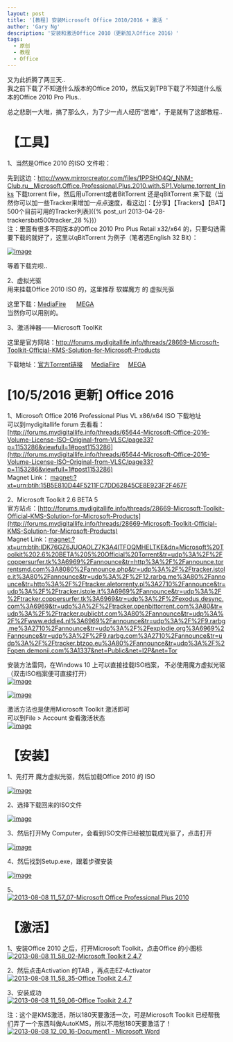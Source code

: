 ```yaml
---
layout: post
title: '[教程] 安装Microsoft Office 2010/2016 + 激活 '
author: 'Gary Ng'
description: '安装和激活Office 2010（更新加入Office 2016）'
tags:
  - 原创
  - 教程
  - Office
---
```


又为此折腾了两三天..  
我之前下载了不知道什么版本的Office
2010，然后又到TPB下载了不知道什么版本的Office 2010 Pro Plus..  

总之悲剧一大堆，搞了那么久，为了少一点人经历“苦难”，于是就有了这部教程..  

# 【工具】  
1、当然是Office 2010 的ISO 文件啦：  

先到这边：<http://www.mirrorcreator.com/files/1PPSHO4Q/_NNM-Club.ru__Microsoft.Office.Professional.Plus.2010.with.SP1.Volume.torrent_links>
下载torrent file，然后用uTorrent或者BitTorrent 还是qBitTorrent
来下载（当然你可以加一些Tracker来增加一点点速度，看这边[：【分享】【Trackers】【BAT】500个目前可用的Tracker列表]({% post_url 2013-04-28-trackersbat500tracker_28 %})）  
注：里面有很多不同版本的Office 2010 Pro Plus Retail x32/x64
的，只要勾选需要下载的就好了，这里以qBitTorrent 为例子（笔者选English 32
Bit）：  

[![image](http://lh6.ggpht.com/-9lnLfX5OLJg/UgM8P3QvW-I/AAAAAAAADrU/2rxifxdszco/image_thumb.png?imgmax=800 "image")](http://lh4.ggpht.com/-uW5Fbdmzxw8/UgM8PIecR7I/AAAAAAAADrM/7d2-J-oylzA/s1600-h/image%25255B2%25255D.png)  

等着下载完呗..  

<!-- More -->

2、虚拟光驱  
用来挂载Office 2010 ISO 的，这里推荐 软媒魔方 的 虚拟光驱  

这里下载：[MediaFire](http://www.mediafire.com/download/9q2cb7qpiscp5ks/virtualdrivemaster.exe)     
[MEGA](https://mega.co.nz/#!7ZAniA6I!FrDmZhf5T5IrrmCW113stju_8QwPSOOlJnmYSev8_-o)  
当然你可以用别的。  

3、激活神器——Microsoft ToolKit  

这里是官方网站：<http://forums.mydigitallife.info/threads/28669-Microsoft-Toolkit-Official-KMS-Solution-for-Microsoft-Products>  

下载地址：[官方Torrent链接](magnet:?xt=urn:btih:F79514E32569A53A20BE42F854FC4D17240974D7&dn=Microsoft%20Toolkit%202.4.7%20Official%20Torrent&tr=udp%3a%2f%2ftracker.publicbt.com%3a80&tr=udp%3a%2f%2ftracker.istole.it%3a80%2fannounce&tr=udp%3a%2f%2ftracker.openbittorrent.com%3a80)    
[MediaFire](http://www.mediafire.com/download/kjftx7ouaxrjypx/Microsoft_Toolkit.exe)    
[MEGA](https://mega.co.nz/#!SRo2WaKC!CV1vghSx4JkaVs_H0rtKWROiWI1JQ37IZGvWq9qhnQo)  

# [10/5/2016 更新] Office 2016
1、Microsoft Office 2016 Professional Plus VL x86/x64 ISO 下载地址  
可以到mydigitallife forum 去看看：[http://forums.mydigitallife.info/threads/65644-Microsoft-Office-2016-Volume-License-ISO-Original-from-VLSC/page33?p=1153286&viewfull=1#post1153286](http://forums.mydigitallife.info/threads/65644-Microsoft-Office-2016-Volume-License-ISO-Original-from-VLSC/page33?p=1153286&viewfull=1#post1153286)  
Magnet Link： [
magnet:?xt=urn:btih:15B5E810D44F5211FC7DD62845CE8E923F2F467F](magnet:?xt=urn:btih:15B5E810D44F5211FC7DD62845CE8E923F2F467F)  


2、Microsoft Toolkit 2.6 BETA 5  
官方站点：[http://forums.mydigitallife.info/threads/28669-Microsoft-Toolkit-Official-KMS-Solution-for-Microsoft-Products](http://forums.mydigitallife.info/threads/28669-Microsoft-Toolkit-Official-KMS-Solution-for-Microsoft-Products)  
Magnet Link：[magnet:?xt=urn:btih:IDK76GZ6JUOAOLZ7K3A4ITFOQMHELTKE&dn=Microsoft%20Toolkit%202.6%20BETA%205%20Official%20Torrent&tr=udp%3A%2F%2Fcoppersurfer.tk%3A6969%2Fannounce&tr=http%3A%2F%2Fannounce.torrentsmd.com%3A8080%2Fannounce.php&tr=udp%3A%2F%2Ftracker.istole.it%3A80%2Fannounce&tr=udp%3A%2F%2F12.rarbg.me%3A80%2Fannounce&tr=http%3A%2F%2Ftracker.aletorrenty.pl%3A2710%2Fannounce&tr=udp%3A%2F%2Ftracker.istole.it%3A6969%2Fannounce&tr=udp%3A%2F%2Ftracker.coppersurfer.tk%3A6969&tr=udp%3A%2F%2Fexodus.desync.com%3A6969&tr=udp%3A%2F%2Ftracker.openbittorrent.com%3A80&tr=udp%3A%2F%2Ftracker.publicbt.com%3A80%2Fannounce&tr=udp%3A%2F%2Fwww.eddie4.nl%3A6969%2Fannounce&tr=udp%3A%2F%2F9.rarbg.me%3A2710%2Fannounce&tr=udp%3A%2F%2Fexplodie.org%3A6969%2Fannounce&tr=udp%3A%2F%2F9.rarbg.com%3A2710%2Fannounce&tr=udp%3A%2F%2Ftracker.btzoo.eu%3A80%2Fannounce&tr=udp%3A%2F%2Fopen.demonii.com%3A1337&net=Public&net=I2P&net=Tor](magnet:?xt=urn:btih:IDK76GZ6JUOAOLZ7K3A4ITFOQMHELTKE&dn=Microsoft%20Toolkit%202.6%20BETA%205%20Official%20Torrent&tr=udp%3A%2F%2Fcoppersurfer.tk%3A6969%2Fannounce&tr=http%3A%2F%2Fannounce.torrentsmd.com%3A8080%2Fannounce.php&tr=udp%3A%2F%2Ftracker.istole.it%3A80%2Fannounce&tr=udp%3A%2F%2F12.rarbg.me%3A80%2Fannounce&tr=http%3A%2F%2Ftracker.aletorrenty.pl%3A2710%2Fannounce&tr=udp%3A%2F%2Ftracker.istole.it%3A6969%2Fannounce&tr=udp%3A%2F%2Ftracker.coppersurfer.tk%3A6969&tr=udp%3A%2F%2Fexodus.desync.com%3A6969&tr=udp%3A%2F%2Ftracker.openbittorrent.com%3A80&tr=udp%3A%2F%2Ftracker.publicbt.com%3A80%2Fannounce&tr=udp%3A%2F%2Fwww.eddie4.nl%3A6969%2Fannounce&tr=udp%3A%2F%2F9.rarbg.me%3A2710%2Fannounce&tr=udp%3A%2F%2Fexplodie.org%3A6969%2Fannounce&tr=udp%3A%2F%2F9.rarbg.com%3A2710%2Fannounce&tr=udp%3A%2F%2Ftracker.btzoo.eu%3A80%2Fannounce&tr=udp%3A%2F%2Fopen.demonii.com%3A1337&net=Public&net=I2P&net=Tor)  

安装方法雷同，在Windows 10 上可以直接挂载ISO档案， 不必使用魔方虚拟光驱（双击ISO档案便可直接打开）  
[![image](https://lh3.googleusercontent.com/-aDvtmN2ycdo/VzGNPeTsdeI/AAAAAAAAJZI/lCtj31o6vvc63dYiQr-y3ARC2hLDIObJwCHM/s800/10-05-2016_152156.png "image")](https://lh3.googleusercontent.com/-aDvtmN2ycdo/VzGNPeTsdeI/AAAAAAAAJZI/lCtj31o6vvc63dYiQr-y3ARC2hLDIObJwCHM/s1600/10-05-2016_152156.png)  

[![image](https://lh3.googleusercontent.com/-t54BjvqzuGY/VzGNPebuS2I/AAAAAAAAJZM/pqXhRieE_kQ-pIAFh07YdB4QTiGMMuJJgCHM/s800/10-05-2016_152218.png "image")](https://lh3.googleusercontent.com/-t54BjvqzuGY/VzGNPebuS2I/AAAAAAAAJZM/pqXhRieE_kQ-pIAFh07YdB4QTiGMMuJJgCHM/s1600/10-05-2016_152218.png)  

激活方法也是使用Microsoft Toolkit 激活即可  
可以到File > Account 查看激活状态  
[![image](https://lh3.googleusercontent.com/-91bffXWcFCc/VzGNP_q67PI/AAAAAAAAJZQ/wF-JLfi23f8fiqxmvjGNLRlh_wrY7m0mgCHM/s800/10-05-2016_152458.png "image")](https://lh3.googleusercontent.com/-91bffXWcFCc/VzGNP_q67PI/AAAAAAAAJZQ/wF-JLfi23f8fiqxmvjGNLRlh_wrY7m0mgCHM/s1600/10-05-2016_152458.png)  


# 【安装】  
1、先打开 魔方虚拟光驱，然后加载Office 2010 的 ISO  

[![image](http://lh4.ggpht.com/-IqTRfHwMk6c/UgM8RCV4yOI/AAAAAAAADrk/WrxpX_xpqRA/image_thumb%25255B1%25255D.png?imgmax=800 "image")](http://lh3.ggpht.com/--6sWnv0NdLc/UgM8QbgGzoI/AAAAAAAADrc/MG5TLJn1iUg/s1600-h/image%25255B5%25255D.png)  

2、选择下载回来的ISO文件  

[![image](http://lh4.ggpht.com/-jeFJdskgwN8/UgM8SJgITdI/AAAAAAAADr0/YD3ir9BSVfM/image_thumb%25255B2%25255D.png?imgmax=800 "image")](http://lh4.ggpht.com/-3sX1tS6Tfa8/UgM8RiA-4TI/AAAAAAAADrs/ENffUCwrdhY/s1600-h/image%25255B8%25255D.png)  

3、然后打开My Computer，会看到ISO文件已经被加载成光驱了，点击打开  

[![image](http://lh4.ggpht.com/-bGmzsYZ8hFg/UgM8UHqMWlI/AAAAAAAADsE/5U-StQm0K4o/image_thumb%25255B3%25255D.png?imgmax=800 "image")](http://lh3.ggpht.com/-0PkB26wWEI8/UgM8TolVQ6I/AAAAAAAADr8/JJkX12TVmyo/s1600-h/image%25255B11%25255D.png)  

4、然后找到Setup.exe，跟着步骤安装  

[![image](http://lh6.ggpht.com/-IHR5S6vIVrc/UgM8Vd_FiuI/AAAAAAAADsU/rcDUyDnYpKs/image_thumb%25255B4%25255D.png?imgmax=800 "image")](http://lh5.ggpht.com/-vC_VO9N7dQ4/UgM8Uo9zJCI/AAAAAAAADsM/h8xlDL9FKBk/s1600-h/image%25255B14%25255D.png)  

5、  
[![2013-08-08 11\_57\_07-Microsoft Office Professional Plus
2010](http://lh4.ggpht.com/-o3901zVE2g8/UgM8XFH4beI/AAAAAAAADsk/HumxHd4E5YM/2013-08-08%25252011_57_07-Microsoft%252520Office%252520Professional%252520Plus%2525202010_thumb.png?imgmax=800 "2013-08-08 11_57_07-Microsoft Office Professional Plus 2010")](http://lh3.ggpht.com/-Dy60kBrLbrE/UgM8WfJufTI/AAAAAAAADsc/nElwa9CHSm8/s1600-h/2013-08-08%25252011_57_07-Microsoft%252520Office%252520Professional%252520Plus%2525202010%25255B2%25255D.png)  

# 【激活】  
1、安装Office 2010 之后，打开Microsoft Toolkit，点击Office 的小图标  
[![2013-08-08 11\_58\_02-Microsoft Toolkit
2.4.7](http://lh5.ggpht.com/-yRNvCkTPh40/UgM8YXAUQlI/AAAAAAAADs0/eiZhFdsC0V0/2013-08-08%25252011_58_02-Microsoft%252520Toolkit%2525202.4.7_thumb.png?imgmax=800 "2013-08-08 11_58_02-Microsoft Toolkit 2.4.7")](http://lh6.ggpht.com/-jya_id4V750/UgM8XoTAoZI/AAAAAAAADss/_grs0Qy6TR8/s1600-h/2013-08-08%25252011_58_02-Microsoft%252520Toolkit%2525202.4.7%25255B2%25255D.png)  

2、然后点击Activation 的TAB ，再点击EZ-Activator  
[![2013-08-08 11\_58\_35-Office Toolkit
2.4.7](http://lh4.ggpht.com/-TTylY3b_kBc/UgM8ZjQOpqI/AAAAAAAADtE/ZFgrDZTjSaU/2013-08-08%25252011_58_35-Office%252520Toolkit%2525202.4.7_thumb%25255B1%25255D.png?imgmax=800 "2013-08-08 11_58_35-Office Toolkit 2.4.7")](http://lh3.ggpht.com/-hnZ2Xnee_PA/UgM8YyLM1cI/AAAAAAAADs8/ASU5k9TaEks/s1600-h/2013-08-08%25252011_58_35-Office%252520Toolkit%2525202.4.7%25255B5%25255D.png)  

3、安装成功  
[![2013-08-08 11\_59\_06-Office Toolkit
2.4.7](http://lh4.ggpht.com/-KPnoX7_m1sU/UgM8a7_dQRI/AAAAAAAADtU/XN5b2I8AN2U/2013-08-08%25252011_59_06-Office%252520Toolkit%2525202.4.7_thumb.png?imgmax=800 "2013-08-08 11_59_06-Office Toolkit 2.4.7")](http://lh6.ggpht.com/-_Q9ynWh-9Sc/UgM8aIYWboI/AAAAAAAADtM/m8AuNL54qi8/s1600-h/2013-08-08%25252011_59_06-Office%252520Toolkit%2525202.4.7%25255B2%25255D.png)  

注：这个是KMS激活，所以180天要激活一次，可是Microsoft Toolkit
已经帮我们弄了一个东西叫做AutoKMS，所以不用愁180天要激活了！  
[![2013-08-08 12\_00\_16-Document1 - Microsoft
Word](http://lh6.ggpht.com/-qJ2t4n4YKrI/UgM8cutgtbI/AAAAAAAADtk/vG2ZE1p_x9E/2013-08-08%25252012_00_16-Document1%252520-%252520Microsoft%252520Word_thumb.png?imgmax=800 "2013-08-08 12_00_16-Document1 - Microsoft Word")](http://lh6.ggpht.com/-lKExVCB9hP4/UgM8bhgA2EI/AAAAAAAADtc/tALJjyInyTw/s1600-h/2013-08-08%25252012_00_16-Document1%252520-%252520Microsoft%252520Word%25255B2%25255D.png)
